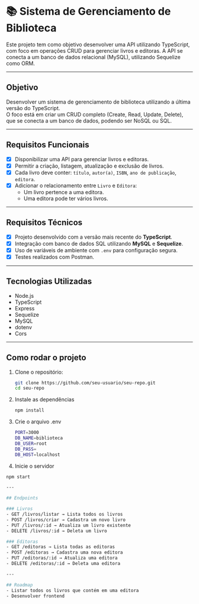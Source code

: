 # 📚 Sistema de Gerenciamento de Biblioteca

Este projeto tem como objetivo desenvolver uma API utilizando TypeScript, com foco em operações CRUD para gerenciar livros e editoras. A API se conecta a um banco de dados relacional (MySQL), utilizando Sequelize como ORM.

---

## Objetivo

Desenvolver um sistema de gerenciamento de biblioteca utilizando a última versão do TypeScript.  
O foco está em criar um CRUD completo (Create, Read, Update, Delete), que se conecta a um banco de dados, podendo ser NoSQL ou SQL.

---

## Requisitos Funcionais

- [x] Disponibilizar uma API para gerenciar livros e editoras.
- [x] Permitir a criação, listagem, atualização e exclusão de livros.
- [x] Cada livro deve conter: `título`, `autor(a)`, `ISBN`, `ano de publicação`, `editora`.
- [x] Adicionar o relacionamento entre `Livro` e `Editora`:
  - Um livro pertence a uma editora.
  - Uma editora pode ter vários livros.

---

## Requisitos Técnicos

- [x] Projeto desenvolvido com a versão mais recente do **TypeScript**.
- [x] Integração com banco de dados SQL utilizando **MySQL** e **Sequelize**.
- [x] Uso de variáveis de ambiente com `.env` para configuração segura.
- [x] Testes realizados com Postman.

---

## Tecnologias Utilizadas

- Node.js
- TypeScript
- Express
- Sequelize
- MySQL
- dotenv
- Cors

---

## Como rodar o projeto

1. Clone o repositório:
   ```bash
   git clone https://github.com/seu-usuario/seu-repo.git
   cd seu-repo

2. Instale as dependências
   ```bash
   npm install

3. Crie o arquivo .env
   ```bash
   PORT=3000
   DB_NAME=biblioteca
   DB_USER=root
   DB_PASS=
   DB_HOST=localhost

4. Inicie o servidor
  ```bash
  npm start

---

## Endpoints

### Livros
- GET /livros/listar → Lista todos os livros
- POST /livros/criar → Cadastra um novo livro
- PUT /livros/:id → Atualiza um livro existente
- DELETE /livros/:id → Deleta um livro

### Editoras
- GET /editoras → Lista todas as editoras
- POST /editoras → Cadastra uma nova editora
- PUT /editoras/:id → Atualiza uma editora
- DELETE /editoras/:id → Deleta uma editora

---

## Roadmap
- Listar todos os livros que contém em uma editora
- Desenvolver frontend
